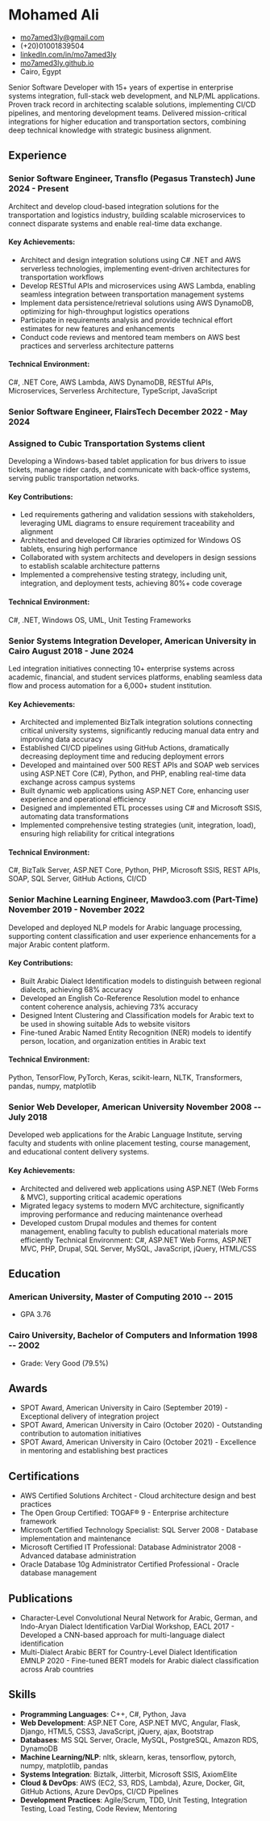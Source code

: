 # Mohamed Ali

- <mo7amed3ly@gmail.com>
- (+20)01001839504
- [linkedIn.com/in/mo7amed3ly](https://linkedIn.com/in/mo7amed3ly)
- [mo7amed3ly.github.io](http://mo7amed3ly.github.io)
- Cairo, Egypt

Senior Software Developer with 15+ years of expertise in enterprise systems integration, full-stack web development, and NLP/ML applications. Proven track record in architecting scalable solutions, implementing CI/CD pipelines, and mentoring development teams. Delivered mission-critical integrations for higher education and transportation sectors, combining deep technical knowledge with strategic business alignment.
## Experience
### <span>Senior Software Engineer, Transflo (Pegasus Transtech)</span> <span>June 2024 - Present</span>
Architect and develop cloud-based integration solutions for the transportation and logistics industry, building scalable microservices to connect disparate systems and enable real-time data exchange.
#### Key Achievements:
- Architect and design integration solutions using C# .NET and AWS serverless technologies, implementing event-driven architectures for transportation workflows
- Develop RESTful APIs and microservices using AWS Lambda, enabling seamless integration between transportation management systems
- Implement data persistence/retrieval solutions using AWS DynamoDB, optimizing for high-throughput logistics operations
- Participate in requirements analysis and provide technical effort estimates for new features and enhancements
- Conduct code reviews and mentored team members on AWS best practices and serverless architecture patterns
#### Technical Environment:
C#, .NET Core, AWS Lambda, AWS DynamoDB, RESTful APIs, Microservices, Serverless Architecture, TypeScript, JavaScript

### <span>Senior Software Engineer, FlairsTech</span> <span>December 2022 - May 2024</span> 
### <span>Assigned to Cubic Transportation Systems client</span> 
Developing a Windows-based tablet application for bus drivers to issue tickets, manage rider cards, and communicate with back-office systems, serving public transportation networks.
#### Key Contributions:
- Led requirements gathering and validation sessions with stakeholders, leveraging UML diagrams to ensure requirement traceability and alignment
- Architected and developed C# libraries optimized for Windows OS tablets, ensuring high performance
- Collaborated with system architects and developers in design sessions to establish scalable architecture patterns
- Implemented a comprehensive testing strategy, including unit, integration, and deployment tests, achieving 80%+ code coverage
#### Technical Environment:
C#, .NET, Windows OS, UML, Unit Testing Frameworks

### <span>Senior Systems Integration Developer, American University in Cairo</span> <span>August 2018 - June 2024</span> 
Led integration initiatives connecting 10+ enterprise systems across academic, financial, and student services platforms, enabling seamless data flow and process automation for a 6,000+ student institution.
#### Key Achievements:
- Architected and implemented BizTalk integration solutions connecting critical university systems, significantly reducing manual data entry and improving data accuracy
- Established CI/CD pipelines using GitHub Actions, dramatically decreasing deployment time and reducing deployment errors
- Developed and maintained over 500 REST APIs and SOAP web services using ASP.NET Core (C#), Python, and PHP, enabling real-time data exchange across campus systems
- Built dynamic web applications using ASP.NET Core, enhancing user experience and operational efficiency
- Designed and implemented ETL processes using C# and Microsoft SSIS, automating data transformations
- Implemented comprehensive testing strategies (unit, integration, load), ensuring high reliability for critical integrations
#### Technical Environment:
C#, BizTalk Server, ASP.NET Core, Python, PHP, Microsoft SSIS, REST APIs, SOAP, SQL Server, GitHub Actions, CI/CD

###  <span>Senior Machine Learning Engineer, Mawdoo3.com (Part-Time)</span> <span>November 2019 - November 2022</span>
Developed and deployed NLP models for Arabic language processing, supporting content classification and user experience enhancements for a major Arabic content platform.
#### Key Contributions:
- Built Arabic Dialect Identification models to distinguish between regional dialects, achieving 68% accuracy
- Developed an English Co-Reference Resolution model to enhance content coherence analysis, achieving 73% accuracy
- Designed Intent Clustering and Classification models for Arabic text to be used in showing suitable Ads to website visitors
- Fine-tuned Arabic Named Entity Recognition (NER) models to identify person, location, and organization entities in Arabic text
#### Technical Environment:
Python, TensorFlow, PyTorch, Keras, scikit-learn, NLTK, Transformers, pandas, numpy, matplotlib

### <span>Senior Web Developer, American University</span> <span>November 2008 -- July 2018</span>
Developed web applications for the Arabic Language Institute, serving faculty and students with online placement testing, course management, and educational content delivery systems.
#### Key Achievements:
- Architected and delivered web applications using ASP.NET (Web Forms & MVC), supporting critical academic operations
- Migrated legacy systems to modern MVC architecture, significantly improving performance and reducing maintenance overhead
- Developed custom Drupal modules and themes for content management, enabling faculty to publish educational materials more efficiently
Technical Environment:
C#, ASP.NET Web Forms, ASP.NET MVC, PHP, Drupal, SQL Server, MySQL, JavaScript, jQuery, HTML/CSS

## Education
### <span>American University, Master of Computing</span> <span>2010 -- 2015</span>
  - GPA 3.76
### <span>Cairo University, Bachelor of Computers and Information</span> <span>1998 -- 2002</span>
  - Grade: Very Good (79.5%)
## Awards
- SPOT Award, American University in Cairo (September 2019) - Exceptional delivery of integration project
- SPOT Award, American University in Cairo (October 2020) - Outstanding contribution to automation initiatives
- SPOT Award, American University in Cairo (October 2021) - Excellence in mentoring and establishing best practices
## Certifications
- AWS Certified Solutions Architect - Cloud architecture design and best practices
- The Open Group Certified: TOGAF® 9 - Enterprise architecture framework
- Microsoft Certified Technology Specialist: SQL Server 2008 - Database implementation and maintenance
- Microsoft Certified IT Professional: Database Administrator 2008 - Advanced database administration
- Oracle Database 10g Administrator Certified Professional - Oracle database management
## Publications
- Character-Level Convolutional Neural Network for Arabic, German, and Indo-Aryan Dialect Identification
	VarDial Workshop, EACL 2017 - Developed a CNN-based approach for multi-language dialect identification
- Multi-Dialect Arabic BERT for Country-Level Dialect Identification
	EMNLP 2020 - Fine-tuned BERT models for Arabic dialect classification across Arab countries
## Skills
 - __Programming Languages__: C++, C#, Python, Java
 - __Web Development__: ASP.NET Core, ASP.NET MVC, Angular, Flask, Django, HTML5, CSS3, JavaScript, jQuery, ajax, Bootstrap
 - __Databases__: MS SQL Server, Oracle, MySQL, PostgreSQL, Amazon RDS, DynamoDB
 - __Machine Learning/NLP__: nltk, sklearn, keras, tensorflow, pytorch, numpy, matplotlib, pandas
 - __Systems Integration__: Biztalk, Jitterbit, Microsoft SSIS, AxiomElite
 - __Cloud & DevOps__: AWS (EC2, S3, RDS, Lambda), Azure, Docker, Git, GitHub Actions, Azure DevOps, CI/CD Pipelines
 - __Development Practices__: Agile/Scrum, TDD, Unit Testing, Integration Testing, Load Testing, Code Review, Mentoring
